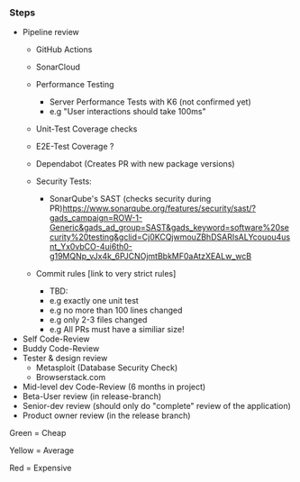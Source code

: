 ### Steps

- Pipeline review
  - GitHub Actions
  - SonarCloud
  - Performance Testing
    - Server Performance Tests with K6 (not confirmed yet)
    - e.g "User interactions should take 100ms"

  - Unit-Test Coverage checks
  - E2E-Test Coverage ?
  - Dependabot (Creates PR with new package versions)
  - Security Tests:
    - SonarQube's SAST (checks security during PR)<https://www.sonarqube.org/features/security/sast/?gads_campaign=ROW-1-Generic&gads_ad_group=SAST&gads_keyword=software%20security%20testing&gclid=Cj0KCQjwmouZBhDSARIsALYcouou4usnt_Yx0vbCO-4ui6th0-g19MQNp_vJx4k_6PJCNOjmtBbkMF0aAtzXEALw_wcB>
  - Commit rules [link to very strict rules]
    - TBD:
    - e.g exactly one unit test
    - e.g no more than 100 lines changed
    - e.g only 2-3 files changed
    - e.g All PRs must have a similiar size!
- Self Code-Review
- Buddy Code-Review
- Tester & design review
  - Metasploit (Database Security Check)
  - Browserstack.com
- Mid-level dev Code-Review (6 months in project)
- Beta-User review (in release-branch)
- Senior-dev review (should only do "complete" review of the application)
- Product owner review (in the release branch)

Green = Cheap

Yellow = Average

Red = Expensive
